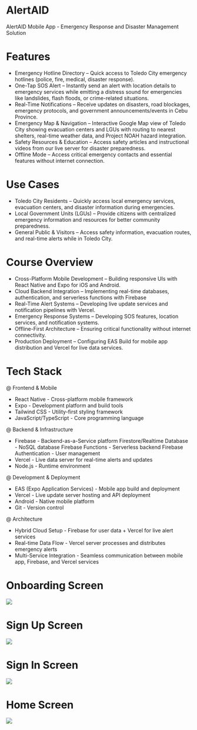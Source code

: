 # AlertAID
AlertAID Mobile App - Emergency Response and Disaster Management Solution

# Features
* Emergency Hotline Directory – Quick access to Toledo City emergency hotlines (police, fire, medical, disaster response).
* One-Tap SOS Alert – Instantly send an alert with location details to emergency services while emitting a distress sound for emergencies like landslides, flash floods, or crime-related situations.
* Real-Time Notifications – Receive updates on disasters, road blockages, emergency protocols, and government announcements/events in Cebu Province.
* Emergency Map & Navigation – Interactive Google Map view of Toledo City showing evacuation centers and LGUs with routing to nearest shelters, real-time weather data, and Project NOAH hazard integration.
* Safety Resources & Education – Access safety articles and instructional videos from our live server for disaster preparedness.
* Offline Mode – Access critical emergency contacts and essential features without internet connection.

# Use Cases
* Toledo City Residents – Quickly access local emergency services, evacuation centers, and disaster information during emergencies.
* Local Government Units (LGUs) – Provide citizens with centralized emergency information and resources for better community preparedness.
* General Public & Visitors – Access safety information, evacuation routes, and real-time alerts while in Toledo City.

# Course Overview
* Cross-Platform Mobile Development – Building responsive UIs with React Native and Expo for iOS and Android.  
* Cloud Backend Integration – Implementing real-time databases, authentication, and serverless functions with Firebase
* Real-Time Alert Systems – Developing live update services and notification pipelines with Vercel.
* Emergency Response Systems – Developing SOS features, location services, and notification systems.
* Offline-First Architecture – Ensuring critical functionality without internet connectivity.
* Production Deployment – Configuring EAS Build for mobile app distribution and Vercel for live data services.

# Tech Stack
@ Frontend & Mobile
* React Native - Cross-platform mobile framework
* Expo - Development platform and build tools
* Tailwind CSS - Utility-first styling framework
* JavaScript/TypeScript - Core programming language

@ Backend & Infrastructure
* Firebase - Backend-as-a-Service platform
Firestore/Realtime Database - NoSQL database
Firebase Functions - Serverless backend
Firebase Authentication - User management
* Vercel - Live data server for real-time alerts and updates
* Node.js - Runtime environment

@ Development & Deployment
* EAS (Expo Application Services) - Mobile app build and deployment
* Vercel - Live update server hosting and API deployment
* Android - Native mobile platform
* Git - Version control

@ Architecture
* Hybrid Cloud Setup - Firebase for user data + Vercel for live alert services
* Real-time Data Flow - Vercel server processes and distributes emergency alerts
* Multi-Service Integration - Seamless communication between mobile app, Firebase, and Vercel services

# Onboarding Screen
<img src="assets/images/Onboarding.png">  

# Sign Up Screen
<img src="assets/images/Sign Up.png">  

# Sign In Screen
<img src="assets/images/Sign In.png">  

# Home Screen
<img src="assets/images/Dashboard.jfif">  
